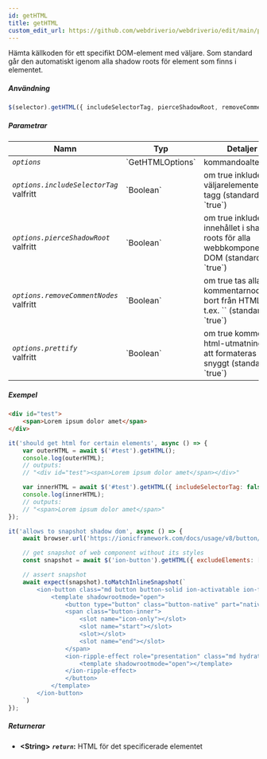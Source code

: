 ```yaml
---
id: getHTML
title: getHTML
custom_edit_url: https://github.com/webdriverio/webdriverio/edit/main/packages/webdriverio/src/commands/element/getHTML.ts
---
```


Hämta källkoden för ett specifikt DOM-element med väljare. Som standard går den automatiskt
igenom alla shadow roots för element som finns i elementet.

##### Användning

```js
$(selector).getHTML({ includeSelectorTag, pierceShadowRoot, removeCommentNodes, prettify })
```

##### Parametrar

<table>
  <thead>
    <tr>
      <th>Namn</th><th>Typ</th><th>Detaljer</th>
    </tr>
  </thead>
  <tbody>
    <tr>
      <td><code><var>options</var></code></td>
      <td>`GetHTMLOptions`</td>
      <td>kommandoalternativ</td>
    </tr>
    <tr>
      <td><code><var>options.includeSelectorTag</var></code><br /><span className="label labelWarning">valfritt</span></td>
      <td>`Boolean`</td>
      <td>om true inkluderas väljarelementets tagg (standard: `true`)</td>
    </tr>
    <tr>
      <td><code><var>options.pierceShadowRoot</var></code><br /><span className="label labelWarning">valfritt</span></td>
      <td>`Boolean`</td>
      <td>om true inkluderas innehållet i shadow roots för alla webbkomponenter i DOM (standard: `true`)</td>
    </tr>
    <tr>
      <td><code><var>options.removeCommentNodes</var></code><br /><span className="label labelWarning">valfritt</span></td>
      <td>`Boolean`</td>
      <td>om true tas alla kommentarnoder bort från HTML, t.ex. `<!--?lit$206212805$--><!--?lit$206212805$-->` (standard: `true`)</td>
    </tr>
    <tr>
      <td><code><var>options.prettify</var></code><br /><span className="label labelWarning">valfritt</span></td>
      <td>`Boolean`</td>
      <td>om true kommer html-utmatningen att formateras snyggt (standard: `true`)</td>
    </tr>
  </tbody>
</table>

##### Exempel

```html title="index.html"
<div id="test">
    <span>Lorem ipsum dolor amet</span>
</div>
```

```js title="getHTML.js"
it('should get html for certain elements', async () => {
    var outerHTML = await $('#test').getHTML();
    console.log(outerHTML);
    // outputs:
    // "<div id="test"><span>Lorem ipsum dolor amet</span></div>"

    var innerHTML = await $('#test').getHTML({ includeSelectorTag: false });
    console.log(innerHTML);
    // outputs:
    // "<span>Lorem ipsum dolor amet</span>"
});
```

```js title="getHTMLShadow.js"
it('allows to snapshot shadow dom', async () => {
    await browser.url('https://ionicframework.com/docs/usage/v8/button/basic/demo.html?ionic:mode=md')

    // get snapshot of web component without its styles
    const snapshot = await $('ion-button').getHTML({ excludeElements: ['style'] })

    // assert snapshot
    await expect(snapshot).toMatchInlineSnapshot(`
        <ion-button class="md button button-solid ion-activatable ion-focusable hydrated">Default
            <template shadowrootmode="open">
                <button type="button" class="button-native" part="native">
                <span class="button-inner">
                    <slot name="icon-only"></slot>
                    <slot name="start"></slot>
                    <slot></slot>
                    <slot name="end"></slot>
                </span>
                <ion-ripple-effect role="presentation" class="md hydrated">
                    <template shadowrootmode="open"></template>
                </ion-ripple-effect>
                </button>
            </template>
        </ion-button>
    `)
});
```

##### Returnerar

- **&lt;String&gt;**
            **<code><var>return</var></code>:**   HTML för det specificerade elementet